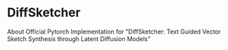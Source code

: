 # DiffSketcher
About Official Pytorch Implementation for "DiffSketcher: Text Guided Vector Sketch Synthesis through Latent Diffusion Models"
